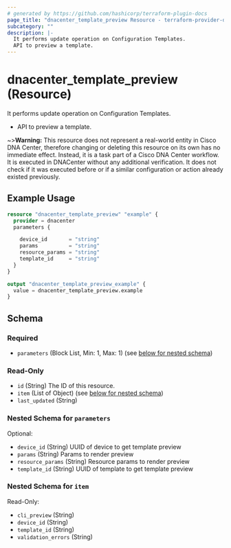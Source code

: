 ```yaml
---
# generated by https://github.com/hashicorp/terraform-plugin-docs
page_title: "dnacenter_template_preview Resource - terraform-provider-dnacenter"
subcategory: ""
description: |-
  It performs update operation on Configuration Templates.
  API to preview a template.
---
```


# dnacenter_template_preview (Resource)

It performs update operation on Configuration Templates.

- API to preview a template.

~>**Warning:**
This resource does not represent a real-world entity in Cisco DNA Center, therefore changing or deleting this resource on its own has no immediate effect.
Instead, it is a task part of a Cisco DNA Center workflow. It is executed in DNACenter without any additional verification. It does not check if it was executed before or if a similar configuration or action already existed previously.

## Example Usage

```terraform
resource "dnacenter_template_preview" "example" {
  provider = dnacenter
  parameters {

    device_id       = "string"
    params          = "string"
    resource_params = "string"
    template_id     = "string"
  }
}

output "dnacenter_template_preview_example" {
  value = dnacenter_template_preview.example
}
```

<!-- schema generated by tfplugindocs -->
## Schema

### Required

- `parameters` (Block List, Min: 1, Max: 1) (see [below for nested schema](#nestedblock--parameters))

### Read-Only

- `id` (String) The ID of this resource.
- `item` (List of Object) (see [below for nested schema](#nestedatt--item))
- `last_updated` (String)

<a id="nestedblock--parameters"></a>
### Nested Schema for `parameters`

Optional:

- `device_id` (String) UUID of device to get template preview
- `params` (String) Params to render preview
- `resource_params` (String) Resource params to render preview
- `template_id` (String) UUID of template to get template preview


<a id="nestedatt--item"></a>
### Nested Schema for `item`

Read-Only:

- `cli_preview` (String)
- `device_id` (String)
- `template_id` (String)
- `validation_errors` (String)


